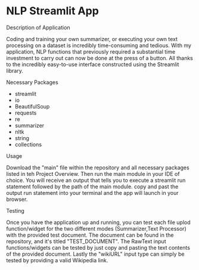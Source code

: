 # NLP Streamlit App


Description of Application

Coding and training your own summarizer, or executing your own text processing on a dataset is incredibly time-consuming and tedious. With my application, NLP functions that previously required a substantial time investment to carry out can now be done at the press of a button. All thanks to the incredibly easy-to-use interface constructed using the Streamlit library.

Necessary Packages

- streamlit 
- io 
- BeautifulSoup 
- requests 
- re 
- summarizer 
- nltk 
- string 
- collections

Usage

Download the "main" file within the repository and all necessary packages listed in teh Project Overview. Then run the main module in your IDE of choice. You will receive an output that tells you to execute a streamlit run statement followed by the path of the main module. copy and past the output run statement into your terminal and the app will launch in your browser.

Testing

Once you have the application up and running, you can test each file uplod function/widget for the two different modes (Summarizer,Text Processor) with the provided test document. The document can be found in the repository, and it's titled "TEST_DOCUMENT". The RawText input functions/widgets can be tested by just copy and pasting the text contents of the provided document. Lastly the "wikiURL" input type can simply be tested by providing a valid Wikipedia link.



